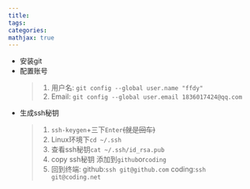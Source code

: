 ```yaml
---
title:
tags:
categories:
mathjax: true
---
```




<!--more-->
- 安装git
- 配置账号
	> 1. 用户名: `git config --global user.name "ffdy"`
	> 2. Email: `git config --global user.email 1836017424@qq.com`
- 生成ssh秘钥
	> 1. `ssh-keygen`+三下`Enter`~~(就是回车)~~
	> 2. Linux环境下`cd ~/.ssh`
	> 3. 查看ssh秘钥`cat ~/.ssh/id_rsa.pub`
	> 4. copy ssh秘钥 添加到`github`or`coding`
	> 5. 回到终端:
		github:`ssh git@github.com`
		coding:`ssh git@coding.net`
<!--stackedit_data:
eyJoaXN0b3J5IjpbLTc3MTM1ODIzM119
-->